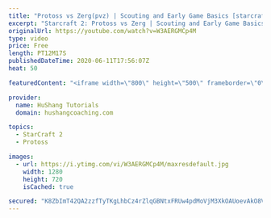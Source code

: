 ```yaml
---
title: "Protoss vs Zerg(pvz) | Scouting and Early Game Basics [starcraft 2]"
excerpt: "Starcraft 2: Protoss vs Zerg | Scouting and Early Game Basics In this guide we take a look at how to scout in the protoss vs zerg matchup in starcraft 2. What you need to be looking for at certain times and what they mean! Enjoy~  #starcraft #pvz #scouting #protoss #vs zerg #starcraft 2 #sc2  Interested"
originalUrl: https://youtube.com/watch?v=W3AERGMCp4M
type: video
price: Free
length: PT12M17S
publishedDateTime: 2020-06-11T17:56:07Z
heat: 50

featuredContent: "<iframe width=\"800\" height=\"500\" frameborder=\"0\" src=\"https://www.youtube.com/embed/W3AERGMCp4M\" allow=\"accelerometer; autoplay; encrypted-media; gyroscope; picture-in-picture\" allowfullscreen></iframe>"

provider:
  name: HuShang Tutorials
  domain: hushangcoaching.com

topics:
  - StarCraft 2
  - Protoss

images:
  - url: https://i.ytimg.com/vi/W3AERGMCp4M/maxresdefault.jpg
    width: 1280
    height: 720
    isCached: true

secured: "K8ZbImT42QA2zzfTyTKgLhbCz4rZlqGBNtxFRUw4pdMoVjM3XkOAUoevAkO8VOUc7WkEweYdW4IJWy5VEPYFieELn14s6CpfuVoa7O6pxg1MbRO77e2Jhtt/eYyc9URne0VSmfuHyrwcAG4i9N5xvcpmCGDAmnQiY/bZIm/N2RdyAXlQAteW83B8NzU9INqi+F5NE22OXMdSahFf6bIKuPokBMHba3KmtsKHkiByLyBw+RTom6NowlvBmOm7ApiPhyagfqaw79R3iFt/RY6HyAj3bCHlyj4BgB0uTam3ngpbhAHewum//y1Fnb53HyG1x1ZhJiYdQWEq4Rh9hSaZeqhknzTdvkm2aSnOZYvfMSsxdygVCPJ+9ZXMSWVpZeqQU7p1C9a7EYww7hmyOSrIoksn5YwA+jWeGJTxKnEwan8=;JuJFtw9kE/zoaO2neEjLSQ=="
---
```


